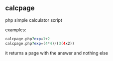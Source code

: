## calcpage

php simple calculator script

examples:

```php
calcpage.php?exp=1+2
calcpage.php?exp=(4*4)/(3(4x2))
```

it returns a page with the answer and nothing else